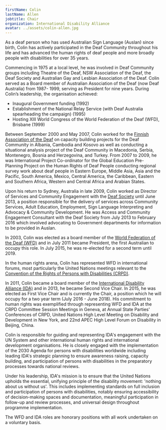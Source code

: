 ```yaml
---
firstName: Colin
lastName: Allen
jobtitle: Chair
organization: International Disability Alliance
avatar: ../assets/colin-allen.jpg
---
```


As a deaf person who has used Australian Sign Language (Auslan) since birth,
Colin has actively participated in the Deaf Community throughout his life and
has advanced the human rights of deaf people and more broadly people with
disabilities for over 35 years.

Commencing in 1975 at a local level, he was involved in Deaf Community groups
including Theatre of the Deaf, NSW Association of the Deaf, the Deaf Society and
Australian Gay and Lesbian Association of the Deaf. Colin served as a Board
member of Australian Association of the Deaf (now Deaf Australia) from 1987-
1999, serving as President for nine years. During Colin’s leadership, the
organisation achieved:

- Inaugural Government funding (1992)
- Establishment of the National Relay Service (with Deaf Australia spearheading
  the campaign) (1995)
- Hosting XIII World Congress of the World Federation of the Deaf (WFD),
  Brisbane (1999)

Between September 2000 and May 2007, Colin worked for the
[Finnish Association of the Deaf](http://www.kuurojenliitto.fi/en) on capacity
building projects for the Deaf Community in Albania, Cambodia and Kosovo as well
as conducting a situational analysis project of the Deaf Community in Macedonia,
Serbia, Montenegro, Bosnia and Herzegovina, and Turkey. From 2007 to 2009, he
was International Project Co-ordinator for the Global Education Pre-Planning
Project on the Human Rights of Deaf People conducting regional survey work about
deaf people in Eastern Europe, Middle Asia, Asia and the Pacific, South America,
Mexico, Central America, the Caribbean, Eastern and Southern Africa, Western and
Central Africa and Arabian States.

Upon his return to Sydney, Australia in late 2009, Colin worked as Director of
Services and Community Engagement with the
[Deaf Society](http://deafsocietynsw.org.au/) until June 2013, a position
responsible for the delivery of services across Community Services, Adult
Education, Employment, Sign Language Interpreting and Advocacy & Community
Development. He was Access and Community Engagement Consultant with the Deaf
Society from July 2013 to February 2016 which involved advocating to Government
departments for information to be provided in Auslan.

In 2003, Colin was elected as a board member of the
[World Federation of the Deaf (WFD)](http://wfdeaf.org/) and in July 2011 became
President, the first Australian to occupy this role. In July 2015, he was
re-elected for a second term until 2019.

In the human rights arena, Colin has represented WFD in international forums,
most particularly the United Nations meetings relevant to the
[Convention of the Rights of Persons with Disabilities (CRPD)](https://www.un.org/development/desa/disabilities/convention-on-the-rights-of-persons-with-disabilities.html).

In 2011, Colin became a board member of the
[International Disability Alliance (IDA)](http://www.internationaldisabilityalliance.org/en)
and in 2013, he became Second Vice Chair. In 2015, he was elected as First Vice
Chair and is currently the Chair, a position which he will occupy for a two year
term (July 2016 - June 2018). His commitment to human rights was exemplified
through representing WFD and IDA at the CRPD Committee Session Meetings in
Geneva, at Annual State Parties' Conferences of CRPD, United Nations High Level
Meeting on Disability and Development in New York, and 22nd APEC High Level
Forum on Disability in Beijing, China.

Colin is responsible for guiding and representing IDA's engagement with the UN
System and other international human rights and international development
organisations. He is closely engaged with the implementation of the 2030 Agenda
for persons with disabilities worldwide including leading IDA's strategic
planning to ensure awareness raising, capacity building, and participation of
persons with disabilities in the preparatory processes towards national reviews.

Under his leadership, IDA's mission is to ensure that the United Nations upholds
the essential, unifying principle of the disability movement: 'nothing about us
without us'. This includes implementing standards on full inclusion and
participation of persons with disabilities, notably ensuring accessibility of
decision-making spaces and documentation, meaningful participation in follow-up
and review processes, and universal design throughout programme implementation.

The WFD and IDA roles are honorary positions with all work undertaken on a
voluntary basis.
